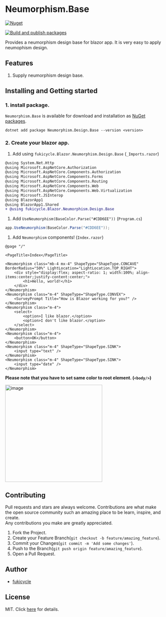 # Neumorphism.Base
[![Nuget](https://img.shields.io/nuget/v/Neumorphism.Design.Base.svg)](https://www.nuget.org/packages/Neumorphism.Design.Base)

[![Build and publish packages](https://github.com/fukicycle/neumorphism.design.base/actions/workflows/production.yml/badge.svg)](https://github.com/fukicycle/neumorphism.design.base/actions/workflows/production.yml)

Provides a neumorphism design base for blazor app. It is very easy to apply neumophism design.

## Features
1. Supply neumorphism design base.

## Installing and Getting started
### 1. install package.
`Neumorphism.Base` is available for download and installation as [NuGet packages](https://www.nuget.org/packages/Neumorphism.Design.Base).
```
dotnet add package Neumorphism.Design.Base --version <version>
```

### 2. Create your blazor app.
1. Add using `fukicycle.Blazor.Neumorphism.Design.Base` (`_Imports.razor`)
```diff
@using System.Net.Http
@using Microsoft.AspNetCore.Authorization
@using Microsoft.AspNetCore.Components.Authorization
@using Microsoft.AspNetCore.Components.Forms
@using Microsoft.AspNetCore.Components.Routing
@using Microsoft.AspNetCore.Components.Web
@using Microsoft.AspNetCore.Components.Web.Virtualization
@using Microsoft.JSInterop
@using BlazorApp1
@using BlazorApp1.Shared
+ @using fukicycle.Blazor.Neumorphism.Design.Base
```
1. Add `UseNeumorphism(BaseColor.Parse("#CDD6EE"))` (`Program.cs`)
```csharp
app.UseNeumorphism(BaseColor.Parse("#CDD6EE"));
```
1. Add `Neumorphism` components! (`Index.razor`)
```razor
@page "/"

<PageTitle>Index</PageTitle>

<Neumorphism class="mb-4 mx-4" ShapeType="ShapeType.CONCAVE" BorderRadius="50%" LightLocation="LightLocation.TOP_RIGHT">
    <div style="display:flex; aspect-ratio: 1; width:100%; align-items:center;justify-content:center;">
        <h1>Hello, world!</h1>
    </div>
</Neumorphism>
<Neumorphism class="m-4" ShapeType="ShapeType.CONVEX">
    <SurveyPrompt Title="How is Blazor working for you?" />
</Neumorphism>
<Neumorphism class="m-4">
    <select>
        <option>I like blazor.</option>
        <option>I don't like blazor.</option>
    </select>
</Neumorphism>
<Neumorphism class="m-4">
    <button>OK</button>
</Neumorphism>
<Neumorphism class="m-4" ShapeType="ShapeType.SINK">
    <input type="text" />
</Neumorphism>
<Neumorphism class="m-4" ShapeType="ShapeType.SINK">
    <input type="date" />
</Neumorphism>
```

**Please note that you have to set same color to root element. (`<body/>`)**

<img width="312" alt="image" src="https://github.com/fukicycle/neumorphism.design.base/assets/106070646/086da940-e1b3-492b-8507-775a0e3950b9">


## Contributing
Pull requests and stars are always welcome.
Contributions are what make the open source community such an amazing place to be learn, inspire, and create.   
Any contributions you make are greatly appreciated.

1. Fork the Project.
2. Create your Feature Branch(`git checkout -b feature/amazing_feature`).
3. Commit your Changes(`git commit -m 'Add some changes'`).
4. Push to the Branch(`git push origin feature/amazing_feature`).
5. Open a Pull Request.

## Author
- [fukicycle](https://github.com/fukicycle)

## License
MIT. Click [here](./LICENSE) for details.
